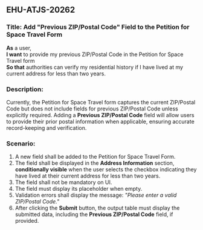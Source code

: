 ## EHU-ATJS-20262

### Title: Add "Previous ZIP/Postal Code" Field to the Petition for Space Travel Form

**As** a user,  
**I want** to provide my previous ZIP/Postal Code in the Petition for Space Travel form  
**So that** authorities can verify my residential history if I have lived at my current address for less than two years.

### Description:
Currently, the Petition for Space Travel form captures the current ZIP/Postal Code but does not include fields for previous ZIP/Postal Code unless explicitly required. Adding a **Previous ZIP/Postal Code** field will allow users to provide their prior postal information when applicable, ensuring accurate record-keeping and verification.

### Scenario:
1. A new field shall be added to the Petition for Space Travel Form.
2. The field shall be displayed in the **Address Information** section, **conditionally visible** when the user selects the checkbox indicating they have lived at their current address for less than two years.
3. The field shall not be mandatory on UI.
4. The field must display its placeholder when empty.
5. Validation errors shall display the message: *"Please enter a valid ZIP/Postal Code."*
6. After clicking the **Submit** button, the output table must display the submitted data, including the **Previous ZIP/Postal Code** field, if provided.

